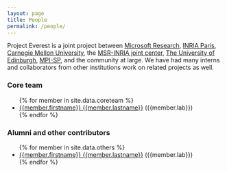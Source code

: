 ```yaml
---
layout: page
title: People
permalink: /people/
---
```


<p>
   Project Everest is a joint project between
   <a href="http://research.microsoft.com">Microsoft Research</a>,
   <a href="http://prosecco.gforge.inria.fr/">INRIA Paris</a>,
   <a href="http://www.andrew.cmu.edu/user/bparno/">Carnegie Mellon University</a>,
   the <a href="http://www.msr-inria.fr">MSR-INRIA joint center</a>,
   <a href="https://homepages.inf.ed.ac.uk/mkohlwei">The University of Edinburgh</a>,
   <a href="https://www.mpi-sp.org">MPI-SP</a>,
   and the community at large.
   We have had many interns and collaborators from other institutions work on related projects as well.
</p>

<div style="margin:0 auto">
  <h3>Core team</h3>
  <div style=" ">
    <ul style="padding-left:2em; margin:0px 0px 0px 0px">
      {% for member in site.data.coreteam %}
        <li><a href="{{ member.url}}"> {{member.firstname}} {{member.lastname}}</a> ({{member.lab}})</li>
      {% endfor %}
    </ul>
  </div>
 <h3>Alumni and other contributors</h3>
  <div style="">
    <ul style="padding-left:2em; margin:0px 0px 0px 0px">
      {% for member in site.data.others %}
        <li><a href="{{ member.url}}"> {{member.firstname}} {{member.lastname}}</a> ({{member.lab}})</li>
      {% endfor %}
    </ul>
  </div>
</div>

